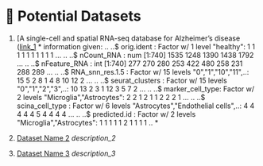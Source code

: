 # 📑 Potential Datasets

1. [A single-cell and spatial RNA-seq database for Alzheimer’s disease ([link_1](https://bmblx.bmi.osumc.edu/ssread/downloads)
   *
information given:
  .. ..$ orig.ident      : Factor w/ 1 level "healthy": 1 1 1 1 1 1 1 1 1 1 ...
  .. ..$ nCount_RNA      : num [1:740] 1535 1248 1390 1438 1792 ...
  .. ..$ nFeature_RNA    : int [1:740] 277 270 280 253 422 480 258 231 288 289 ...
  .. ..$ RNA_snn_res.1.5 : Factor w/ 15 levels "0","1","10","11",..: 15 5 2 8 1 4 8 10 12 2 ...
  .. ..$ seurat_clusters : Factor w/ 15 levels "0","1","2","3",..: 10 13 2 3 1 12 3 5 7 2 ...
  .. ..$ marker_cell_type: Factor w/ 2 levels "Microglia","Astrocytes": 2 2 1 2 1 1 2 2 2 1 ...
  .. ..$ scina_cell_type : Factor w/ 6 levels "Astrocytes","Endothelial cells",..: 4 4 4 4 4 5 4 4 4 4 ...
  .. ..$ predicted.id    : Factor w/ 2 levels "Microglia","Astrocytes": 1 1 1 1 1 2 1 1 1 1 ..
   *

3. [Dataset Name 2](link_2)
   *description_2*

4. [Dataset Name 3](link_3)
   *description_3*      
